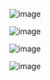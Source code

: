 ![image](https://github.com/prajapatibhaskar/express-js/assets/141663471/07e93486-7884-4692-b0c1-31d7401f6915)

![image](https://github.com/prajapatibhaskar/express-js/assets/141663471/400f9faf-f767-42c1-95c6-2704de546779)

![image](https://github.com/prajapatibhaskar/express-js/assets/141663471/b9c3769c-eec3-47fb-82bf-9c7fdd6df02f)

![image](https://github.com/prajapatibhaskar/express-js/assets/141663471/453c8c08-3567-4aa8-bfa2-c8aafc053c73)
